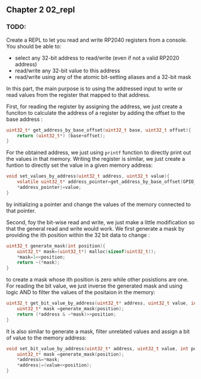 ## <span id="2">Chapter 2 02_repl<span>

### TODO:

Create a REPL to let you read and write RP2040 registers from a console. You should be able to:
- select any 32-bit address to read/write (even if not a valid RP2020 address)
- read/write any 32-bit value to this address
- read/write using any of the atomic bit-setting aliases and a 32-bit mask 

In this part, the main purpose is to using the addressed input to write or read values from the register that mapped to that address.

First, for reading the register by assigning the address, we just create a funciton to calculate the address of a register by adding the offset to the base address :
```c
uint32_t* get_address_by_base_offset(uint32_t base, uint32_t offset){
    return (uint32_t*) (base+offset);
}

```
For the obtained address, we just using `printf` function to directly print out the values in that memory. Writing the register is similar, we just create a funtion to directly set the value in a given memory address:
```c
void set_values_by_address(uint32_t address, uint32_t value){
    volatile uint32_t* address_pointer=get_address_by_base_offset(GPIO_REGISTER_BASE,address);
    *address_pointer|=value;
}
```
by initializing a pointer and change the values of the memory connected to that pointer.

Second, foy the bit-wise read and write, we just make a little modification so that the general read and write would work. We first generate a mask by providing the ith position within the 32 bit data to change :
```c
uint32_t generate_mask(int position){
    uint32_t* mask=(uint32_t*) malloc(sizeof(uint32_t));
    *mask=1<<position;
    return ~(*mask);
}
```
to create a mask whose ith position is zero while other posistions are one. For reading the bit value, we just inverse the generated mask and using logic AND to filter the values of the positaion in the memory:
```c
uint32_t get_bit_value_by_address(uint32_t* address, uint32_t value, int position){
    uint32_t* mask =generate_mask(position);
    return (*address & ~*mask)>>position;
}
```
It is also similar to generate a mask, filter unrelated values and assign a bit of value to the memory address:
```c
void set_bit_value_by_address(uint32_t* address, uint32_t value, int position){
    uint32_t* mask =generate_mask(position);
    *address&=*mask;
    *address|=(value<<position);
}
```